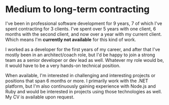 # Medium to long-term contracting
I've been in professional software development for 9 years, 7 of which I've spent contracting for 3 clients. I've spent over 5 years with one client, 6 months with the second client, and now over a year with my current client. Which means I'm **currently not available** for this kind of work.

I worked as a developer for the first years of my career, and after that I've mostly been in an architect/coach role, but I'd be happy to join a strong team as a senior developer or dev lead as well. Whatever my role would be, it would have to be a very hands-on technical position.

When available, I'm interested in challenging and interesting projects or positions that span 6 months or more. I primarily work with the .NET platform, but I'm also continuously gaining experience with Node.js and Ruby and would be interested in projects using those technologies as well. My CV is available upon request.
